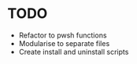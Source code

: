# TODO

- Refactor to pwsh functions
- Modularise to separate files
- Create install and uninstall scripts